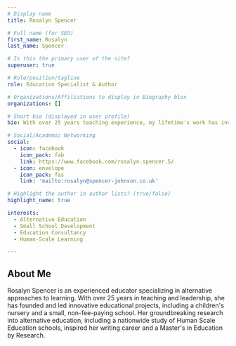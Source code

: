 ```yaml
---
# Display name
title: Rosalyn Spencer

# Full name (for SEO)
first_name: Rosalyn
last_name: Spencer

# Is this the primary user of the site?
superuser: true

# Role/position/tagline
role: Education Specialist & Author

# Organizations/Affiliations to display in Biography blox
organizations: []

# Short bio (displayed in user profile)
bio: With over 25 years teaching experience, my lifetime's work has involved finding ways of helping individuals to succeed.

# Social/Academic Networking
social:
  - icon: facebook
    icon_pack: fab
    link: https://www.facebook.com/rosalyn.spencer.5/
  - icon: envelope
    icon_pack: fas
    link: 'mailto:rosalyn@spencer-johnson.co.uk'

# Highlight the author in author lists? (true/false)
highlight_name: true

interests:
  - Alternative Education
  - Small School Development
  - Education Consultancy
  - Human-Scale Learning

---
```


## About Me

Rosalyn Spencer is an experienced educator specializing in alternative approaches to learning. With over 25 years in teaching and leadership, she has founded and led innovative educational projects, including a children's nursery and a small, non-fee-paying school. Her groundbreaking research into alternative education, including a nationwide study of Human Scale Education schools, inspired her writing career and a Master's in Education by Research.
